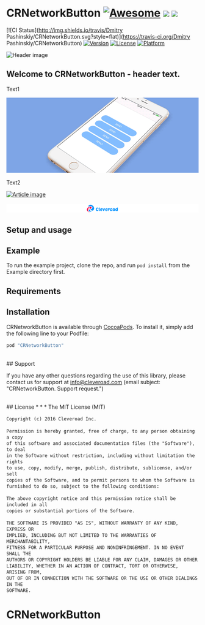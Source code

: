 # CRNetworkButton [![Awesome](https://cdn.rawgit.com/sindresorhus/awesome/d7305f38d29fed78fa85652e3a63e154dd8e8829/media/badge.svg)](https://github.com/sindresorhus/awesome) <img src="https://www.cleveroad.com/public/comercial/label-ios.svg" height="20"> <a href="https://www.cleveroad.com/?utm_source=github&utm_medium=label&utm_campaign=contacts"><img src="https://www.cleveroad.com/public/comercial/label-cleveroad.svg" height="20"></a>

[![CI Status](http://img.shields.io/travis/Dmitry Pashinskiy/CRNetworkButton.svg?style=flat)](https://travis-ci.org/Dmitry Pashinskiy/CRNetworkButton)
[![Version](https://img.shields.io/cocoapods/v/CRNetworkButton.svg?style=flat)](http://cocoapods.org/pods/CRNetworkButton)
[![License](https://img.shields.io/cocoapods/l/CRNetworkButton.svg?style=flat)](http://cocoapods.org/pods/CRNetworkButton)
[![Platform](https://img.shields.io/cocoapods/p/CRNetworkButton.svg?style=flat)](http://cocoapods.org/pods/CRNetworkButton)

![Header image](/images/header.jpg)

## Welcome to CRNetworkButton - header text.

Text1


![Demo image](/images/demo_.gif)


Text2

[![Article image](/images/article.jpg)](https://www.cleveroad.com/blog/case-study-audio-visualization-view-for-android-by-cleveroad)
<br/><br/>
[![Awesome](/images/logo-footer.png)](https://www.cleveroad.com/?utm_source=github&utm_medium=label&utm_campaign=contacts)
<br/>
## Setup and usage

## Example

To run the example project, clone the repo, and run `pod install` from the Example directory first.

## Requirements

## Installation

CRNetworkButton is available through [CocoaPods](http://cocoapods.org). To install
it, simply add the following line to your Podfile:

```ruby
pod "CRNetworkButton"
```

<br />
## Support

If you have any other questions regarding the use of this library, please contact us for support at info@cleveroad.com (email subject: "CRNetworkButton. Support request.") 

<br />
## License
* * *
    The MIT License (MIT)
    
    Copyright (c) 2016 Cleveroad Inc.
    
    Permission is hereby granted, free of charge, to any person obtaining a copy
    of this software and associated documentation files (the "Software"), to deal
    in the Software without restriction, including without limitation the rights
    to use, copy, modify, merge, publish, distribute, sublicense, and/or sell
    copies of the Software, and to permit persons to whom the Software is
    furnished to do so, subject to the following conditions:
    
    The above copyright notice and this permission notice shall be included in all
    copies or substantial portions of the Software.
    
    THE SOFTWARE IS PROVIDED "AS IS", WITHOUT WARRANTY OF ANY KIND, EXPRESS OR
    IMPLIED, INCLUDING BUT NOT LIMITED TO THE WARRANTIES OF MERCHANTABILITY,
    FITNESS FOR A PARTICULAR PURPOSE AND NONINFRINGEMENT. IN NO EVENT SHALL THE
    AUTHORS OR COPYRIGHT HOLDERS BE LIABLE FOR ANY CLAIM, DAMAGES OR OTHER
    LIABILITY, WHETHER IN AN ACTION OF CONTRACT, TORT OR OTHERWISE, ARISING FROM,
    OUT OF OR IN CONNECTION WITH THE SOFTWARE OR THE USE OR OTHER DEALINGS IN THE
    SOFTWARE.



# CRNetworkButton






